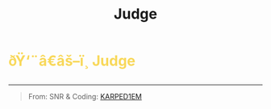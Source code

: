 ﻿---
lang: en-US
title: Judge
prev:
next:
---

# <font color="#f8d85a">ðŸ‘¨â€âš–ï¸ <b>Judge</b></font> <Badge text="Killing" type="tip" vertical="middle"/>
---

> From: SNR & Coding: [KARPED1EM](https://github.com/KARPED1EM)
